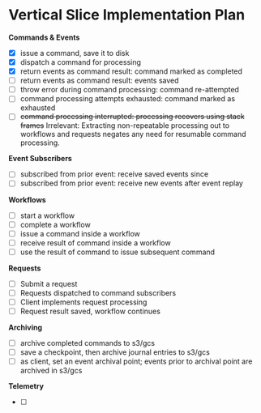# Vertical Slice Implementation Plan

**Commands & Events**

- [x] issue a command, save it to disk
- [x] dispatch a command for processing
- [x] return events as command result: command marked as completed
- [ ] return events as command result: events saved
- [ ] throw error during command processing: command re-attempted
- [ ] command processing attempts exhausted: command marked as exhausted
- [ ] ~~command processing interrupted: processing recovers using stack frames~~ Irrelevant: Extracting non-repeatable processing out to workflows and requests negates any need for resumable command processing.

**Event Subscribers**

- [ ] subscribed from prior event: receive saved events since
- [ ] subscribed from prior event: receive new events after event replay

**Workflows**

- [ ] start a workflow
- [ ] complete a workflow
- [ ] issue a command inside a workflow
- [ ] receive result of command inside a workflow
- [ ] use the result of command to issue subsequent command

**Requests**

- [ ] Submit a request
- [ ] Requests dispatched to command subscribers
- [ ] Client implements request processing
- [ ] Request result saved, workflow continues

**Archiving**

- [ ] archive completed commands to s3/gcs
- [ ] save a checkpoint, then archive journal entries to s3/gcs
- [ ] as client, set an event archival point; events prior to archival point are archived in s3/gcs

**Telemetry**

- [ ] 


